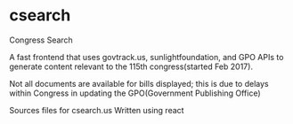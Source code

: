 # csearch
Congress Search

A fast frontend that uses govtrack.us, sunlightfoundation, and GPO APIs to generate content relevant to the 115th congress(started Feb 2017). 

Not all documents are available for bills displayed; this is due to delays within Congress in updating the GPO(Government Publishing Office)


Sources files for csearch.us
Written using react
